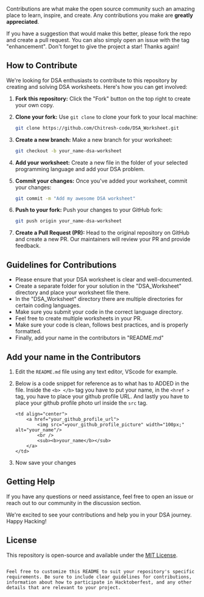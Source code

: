 Contributions are what make the open source community such an amazing place to learn, inspire, and create. Any contributions you make are **greatly appreciated**.

If you have a suggestion that would make this better, please fork the repo and create a pull request. You can also simply open an issue with the tag "enhancement".
Don't forget to give the project a star! Thanks again!


## How to Contribute

We're looking for DSA enthusiasts to contribute to this repository by creating and solving DSA worksheets. Here's how you can get involved:

1. **Fork this repository:** Click the "Fork" button on the top right to create your own copy.

2. **Clone your fork:** Use `git clone` to clone your fork to your local machine:

   ```sh
   git clone https://github.com/Chitresh-code/DSA_Worksheet.git
   ```

3. **Create a new branch:** Make a new branch for your worksheet:

   ```sh
   git checkout -b your_name-dsa-worksheet
   ```

4. **Add your worksheet:** Create a new file in the folder of your selected programming language and add your DSA problem.

5. **Commit your changes:** Once you've added your worksheet, commit your changes:

   ```sh
   git commit -m "Add my awesome DSA worksheet"
   ```

6. **Push to your fork:** Push your changes to your GitHub fork:

   ```sh
   git push origin your_name-dsa-worksheet
   ```

7. **Create a Pull Request (PR):** Head to the original repository on GitHub and create a new PR. Our maintainers will review your PR and provide feedback.

## Guidelines for Contributions

- Please ensure that your DSA worksheet is clear and well-documented.
- Create a separate folder for your solution in the "DSA_Worksheet" directory and place your worksheet file there.
- In the "DSA_Worksheet" directory there are multiple directories for certain coding languages.
- Make sure you submit your code in the correct language directory.
- Feel free to create multiple worksheets in your PR.
- Make sure your code is clean, follows best practices, and is properly formatted.
- Finally, add your name in the contributors in "README.md"

## Add your name in the Contributors

1. Edit the `README.md` file using any text editor, VScode for example.

2. Below is a code snippet for reference as to what has to ADDED in the file. Inside the `<b> </b>` tag you have to put your name, in the `<href >` tag, you have to place your github profile URL. And lastly you have to place your github profile photo url inside the `src` tag.

    ```
    <td align="center">
        <a href="your_github_profile_url">
            <img src="=your_github_profile_picture" width="100px;" alt="your_name"/>
            <br />
            <sub><b>your_name</b></sub>
        </a>
    </td>
    ```

3. Now save your changes

## Getting Help

If you have any questions or need assistance, feel free to open an issue or reach out to our community in the discussion section.

We're excited to see your contributions and help you in your DSA journey. Happy Hacking!

## License

This repository is open-source and available under the [MIT License](https://github.com/Chitresh-code/DSA_Worksheet/blob/main/LICENSE).
```

Feel free to customize this README to suit your repository's specific requirements. Be sure to include clear guidelines for contributions, information about how to participate in Hacktoberfest, and any other details that are relevant to your project.
